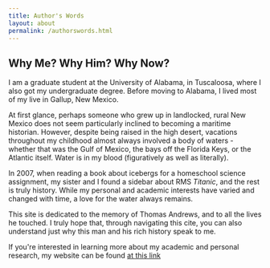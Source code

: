 ```yaml
---
title: Author's Words
layout: about
permalink: /authorswords.html
---
```


## Why Me? Why Him? Why Now?

I am a graduate student at the University of Alabama, in Tuscaloosa, where I also got my undergraduate degree. Before moving to Alabama, I lived most of my live in Gallup, New Mexico.

At first glance, perhaps someone who grew up in landlocked, rural New Mexico does not seem particularly inclined to becoming a maritime historian.
However, despite being raised in the high desert, vacations throughout my childhood almost always involved a body of waters - whether that was the Gulf of Mexico, the bays off the Florida Keys, or the Atlantic itself.
Water is in my blood (figuratively as well as literally).

In 2007, when reading a book about icebergs for a homeschool science assignment, my sister and I found a sidebar about RMS *Titanic*, and the rest is truly history.
While my personal and academic interests have varied and changed with time, a love for the water always remains.

This site is dedicated to the memory of Thomas Andrews, and to all the lives he touched. I truly hope that, through navigating this cite, you can also understand just why this man and his rich history speak to me.

If you're interested in learning more about my academic and personal research, my website can be found [at this link](cglisko.github.io)
